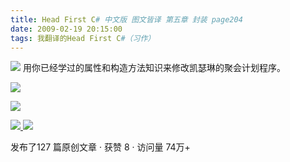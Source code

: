 ```yaml
---
title: Head First C# 中文版 图文皆译 第五章 封装 page204
date: 2009-02-19 20:15:00
tags: 我翻译的Head First C#（习作）
---
```

![](https://p-blog.csdn.net/images/p_blog_csdn_net/cuipengfei1/EntryImages/20090219/2009-02-19_15-52-25.jpg) 用你已经学过的属性和构造方法知识来修改凯瑟琳的聚会计划程序。

![](https://p-blog.csdn.net/images/p_blog_csdn_net/cuipengfei1/EntryImages/20090219/2009-02-19_15-54-22.jpg)

![](https://p-blog.csdn.net/images/p_blog_csdn_net/cuipengfei1/EntryImages/20090219/2009-02-19_20-11-10.jpg)



[ ![](https://profile.csdnimg.cn/5/2/5/3_cuipengfei1)
![](https://g.csdnimg.cn/static/user-reg-year/1x/11.png)
](https://blog.csdn.net/cuipengfei1)



发布了127 篇原创文章  ·  获赞 8  ·  访问量 74万+

